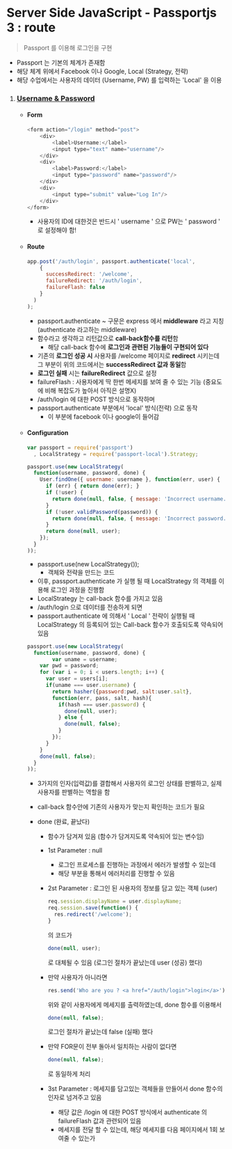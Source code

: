 # Server Side JavaScript - Passportjs 3 : route

> Passport 를 이용해 로그인을 구현

- Passport 는 기본의 체계가 존재함
- 해당 체계 위에서 Facebook 이나 Google, Local (Strategy, 전략)
- 해당 수업에서는 사용자의 데이터 (Username, PW) 를 입력하는 'Local' 을 이용

1. ### [Username & Password](http://www.passportjs.org/docs/username-password/)

   - #### Form

     ```js
     <form action="/login" method="post">
         <div>
             <label>Username:</label>
             <input type="text" name="username"/>
         </div>
         <div>
             <label>Password:</label>
             <input type="password" name="password"/>
         </div>
         <div>
             <input type="submit" value="Log In"/>
         </div>
     </form>
     ```

     - 사용자의 ID에 대한것은 반드시 ' username ' 으로 PW는 ' password ' 로 설정해야 함!

   - #### Route

     ```js
     app.post('/auth/login', passport.authenticate('local',
         {
           successRedirect: '/welcome',
           failureRedirect: '/auth/login',
           failureFlash: false
         }
       )
     );
     ```

     - passport.authenticate ~ 구문은 express 에서 **middleware** 라고 지칭 (authenticate 라고하는 middleware)
     - 함수라고 생각하고 리턴값으로 **call-back함수를 리턴**함
       - 해당 call-back 함수에 **로그인과 관련된 기능들이 구현되어 있다**
     - 기존의 **로그인 성공 시** 사용자를 /welcome 페이지로 **redirect** 시키는데 그 부분이 위의 코드에서는
       **successRedirect 값과 동일**함
     - **로그인 실패** 시는 **failureRedirect** 값으로 설정
     - failureFlash : 사용자에게 딱 한번 메세지를 보여 줄 수 있는 기능 (중요도에 비해 복잡도가 높아서 아직은 설명X)
     - /auth/login 에 대한 POST 방식으로 동작하며
     - passport.authenticate 부분에서 'local' 방식(전략) 으로 동작
       - 이 부분에 facebook 이나 google이 들어감

   - #### Configuration

     ```js
     var passport = require('passport')
       , LocalStrategy = require('passport-local').Strategy;

     passport.use(new LocalStrategy(
       function(username, password, done) {
         User.findOne({ username: username }, function(err, user) {
           if (err) { return done(err); }
           if (!user) {
             return done(null, false, { message: 'Incorrect username.' });
           }
           if (!user.validPassword(password)) {
             return done(null, false, { message: 'Incorrect password.' });
           }
           return done(null, user);
         });
       }
     ));
     ```

     - passport.use(new LocalStrategy());
       - 객체와 전략을 만드는 코드
     - 이후, passport.authenticate 가 실행 될 때 LocalStrategy 의 객체를 이용해 로그인 과정을 진행함
     - LocalStrategy 는 call-back 함수를 가지고 있음
     - /auth/login 으로 데이터를 전송하게 되면
     - passport.authenticate 에 의해서 ' Local ' 전략이 실행될 때 LocalStrategy 의 등록되어 있는 Call-back 함수가 호출되도록 약속되어 있음

     ```js
     passport.use(new LocalStrategy(
       function(username, password, done) {
             var uname = username;
         var pwd = password;
         for (var i = 0; i < users.length; i++) {
           var user = users[i];
           if(uname === user.username) {
             return hasher({password:pwd, salt:user.salt}, 
             function(err, pass, salt, hash){
               if(hash === user.password) {
                 done(null, user);
               } else {
                 done(null, false);
               }
             });
           }
         }
         done(null, false);
       }
     ));
     ```

     - 3가지의 인자(입력값)를 결합해서 사용자의 로그인 상태를 판별하고, 실제 사용자를 판별하는 역할을 함

     - call-back 함수안에 기존의 사용자가 맞는지 확인하는 코드가 필요

     - done (완료, 끝났다)

       - 함수가 담겨져 있음 (함수가 담겨지도록 약속되어 있는 변수임)

       - 1st Parameter : null

         - 로그인 프로세스를 진행하는 과정에서 에러가 발생할 수 있는데
         - 해당 부분을 통해서 에러처리를 진행할 수 있음

       - 2st Parameter : 로그인 된 사용자의 정보를 담고 있는 객체 (user)

         ```js
         req.session.displayName = user.displayName;
         req.session.save(function() {
           res.redirect('/welcome');
         }
         ```

         의 코드가

         ```js
         done(null, user);
         ```

         로 대체될 수 있음 (로그인 절차가 끝났는데 user (성공) 했다)

       - 만약 사용자가 아니라면

         ```js
         res.send('Who are you ? <a href="/auth/login">login</a>');
         ```

         위와 같이 사용자에게 메세지를 출력하였는데, done 함수를 이용해서

         ```js
         done(null, false);
         ```

         로그인 절차가 끝났는데 false (실패) 했다

       - 만약 FOR문이 전부 돌아서 일치하는 사람이 없다면

         ```js
         done(null, false);
         ```

         로 동일하게 처리

       - 3st Parameter : 메세지를 담고있는 객체들을 만들어서 done 함수의 인자로 넘겨주고 있음

         - 해당 값은 /login 에 대한 POST 방식에서 authenticate 의  failureFlash 값과 관련되어 있음
         - 메세지를 전달 할 수 있는데, 해당 메세지를 다음 페이지에서 1회 보여줄 수 있는가